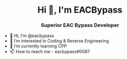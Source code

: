 <h1 align="center">Hi 👋, I'm EACBypass</h1>
<h3 align="center">Superior EAC Bypass Developer</h3>


- 👋 Hi, I’m @eacbypass
- 👀 I’m interested in Coding & Reverse Engineering
- 🌱 I’m currently learning CPP
- 📫 How to reach me - eacbypass#0087

